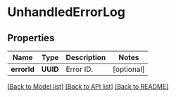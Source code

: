 # UnhandledErrorLog

## Properties
Name | Type | Description | Notes
------------ | ------------- | ------------- | -------------
**errorId** | **UUID** | Error ID.  | [optional] 

[[Back to Model list]](../README.md#documentation-for-models) [[Back to API list]](../README.md#documentation-for-api-endpoints) [[Back to README]](../README.md)



